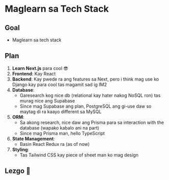 # Maglearn sa Tech Stack

## Goal

- Maglearn sa tech stack

## Plan

1. **Learn Next.js** para cool 😎
2. **Frontend**: Kay React
3. **Backend**: Kay pwede ra ang features sa Next, pero i think mag use ko Django kay para cool tas magamit sad ig IM2
4. **Database**:
   - Garesearch kog nice db (relational kay hater nakog NoSQL ron) tas murag nice ang Supabase
   - Since mag Supabase ang plan, PostgreSQL ang gi-use daw so maytag di ra kaayo different sa MySQL
5. **ORM**:
   - Sa akong research, nice daw ang Prisma para sa interaction with the database (wapako kabalo ani na part)
   - Since mag Prisma man, hello TypeScript
6. **State Management**:
   - Basin React Redux ra (as of now)
7. **Styling**:
   - Tas Tailwind CSS kay piece of sheet man ko mag design

## Lezgo 🚀
